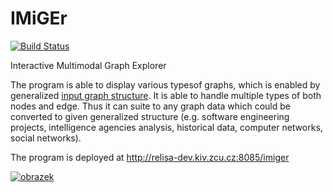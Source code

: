 # IMiGEr
[![Build Status](https://travis-ci.org/Hartrik/IMiGEr.svg?branch=master)](https://travis-ci.org/Hartrik/IMiGEr)

Interactive Multimodal Graph Explorer

The program is able to display various typesof  graphs,  which  is  enabled  by  generalized  [input graph  structure](https://github.com/ReliSA/IMiGEr/blob/devel/documents/IMiGEr/IMiGEr_raw_input_format.pdf).   It  is  able  to  handle  multiple  types of  both  nodes  and  edge.   Thus  it  can  suite  to  any graph  data  which  could  be  converted  to  given  generalized structure (e.g. software engineering projects, intelligence  agencies  analysis,  historical  data,  computer  networks,  social networks).  

The program is deployed at http://relisa-dev.kiv.zcu.cz:8085/imiger


[![obrazek](https://github.com/ReliSA/IMiGEr/blob/devel/documents/IMiGEr/IMiGEr_11_2018.png)]()
